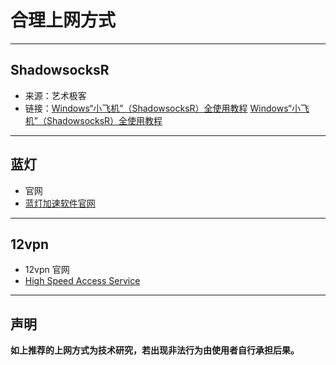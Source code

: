 # 合理上网方式
-------
## ShadowsocksR
- 来源：艺术极客
- 链接：[Windows“小飞机”（ShadowsocksR）全使用教程](https://www.artgeek.cn/?p=618)
<a href="https://www.artgeek.cn/?p=618" target="_blank">Windows“小飞机”（ShadowsocksR）全使用教程</a>
------

## 蓝灯
- 官网
- [蓝灯加速软件官网](https://www.getlandeng600.org/index.php)

------

## 12vpn
- 12vpn 官网
- [High Speed Access Service](https://12vpx.com/)

------

## 声明

**如上推荐的上网方式为技术研究，若出现非法行为由使用者自行承担后果。**